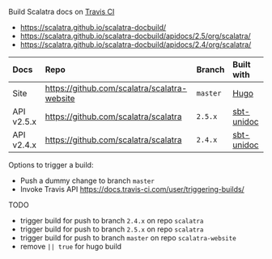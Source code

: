 


Build Scalatra docs on [Travis CI](https://travis-ci.org/scalatra/scalatra-docbuild)

  - https://scalatra.github.io/scalatra-docbuild/                         
  - https://scalatra.github.io/scalatra-docbuild/apidocs/2.5/org/scalatra/
  - https://scalatra.github.io/scalatra-docbuild/apidocs/2.4/org/scalatra/


| Docs        | Repo                                          | Branch    | Built with                                      |
| :---------- | :-------------------------------------------- | :-------- | :---------------------------------------------- |
| Site        | https://github.com/scalatra/scalatra-website  | `master`  | [Hugo](https://gohugo.io/)                      |
| API v2.5.x  | https://github.com/scalatra/scalatra          | `2.5.x`   | [sbt-unidoc](https://github.com/sbt/sbt-unidoc) |
| API v2.4.x  | https://github.com/scalatra/scalatra          | `2.4.x`   | [sbt-unidoc](https://github.com/sbt/sbt-unidoc) |



Options to trigger a build:

  - Push a dummy change to branch `master`
  - Invoke Travis API https://docs.travis-ci.com/user/triggering-builds/


TODO

  - trigger build for push to branch `2.4.x` on repo `scalatra`
  - trigger build for push to branch `2.5.x` on repo `scalatra`
  - trigger build for push to branch `master` on repo `scalatra-website`
  - remove `|| true` for hugo build
